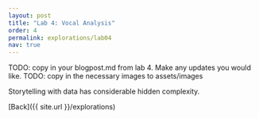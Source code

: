 ```yaml
---
layout: post
title: "Lab 4: Vocal Analysis"
order: 4
permalink: explorations/lab04
nav: true
---
```


TODO: copy in your blogpost.md from lab 4. Make any updates you would like.
TODO: copy in the necessary images to assets/images

Storytelling with data has considerable hidden complexity.

[Back]({{ site.url }}/explorations)
